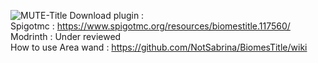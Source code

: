 ![MUTE-Title](https://github.com/NotSabrina/BiomesTitle/assets/126478510/53303924-2bd1-4162-b577-c468029c87a3)
Download plugin : <br>
Spigotmc : https://www.spigotmc.org/resources/biomestitle.117560/ <br>
Modrinth : Under reviewed <br>
How to use Area wand : https://github.com/NotSabrina/BiomesTitle/wiki <br>
